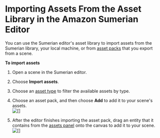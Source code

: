 # Importing Assets From the Asset Library in the Amazon Sumerian Editor<a name="editor-assetlib"></a>

You can use the Sumerian editor's asset library to import assets from the Sumerian library, your local machine, or from [asset packs](assets-packs.md) that you export from a scene\.

**To import assets**

1. Open a scene in the Sumerian editor\.

1. Choose **Import assets**\.

1. Choose an [asset type](sumerian-assets.md) to filter the available assets by type\.

1. Choose an asset pack, and then choose **Add** to add it to your scene's assets\.  
![\[\]](http://docs.aws.amazon.com/sumerian/latest/userguide/images/assetlib.png)

1. After the editor finishes importing the asset pack, drag an entity that it contains from the [assets panel](editor-assets.md) onto the canvas to add it to your scene\.  
![\[\]](http://docs.aws.amazon.com/sumerian/latest/userguide/images/assetlib-dropentity.png)